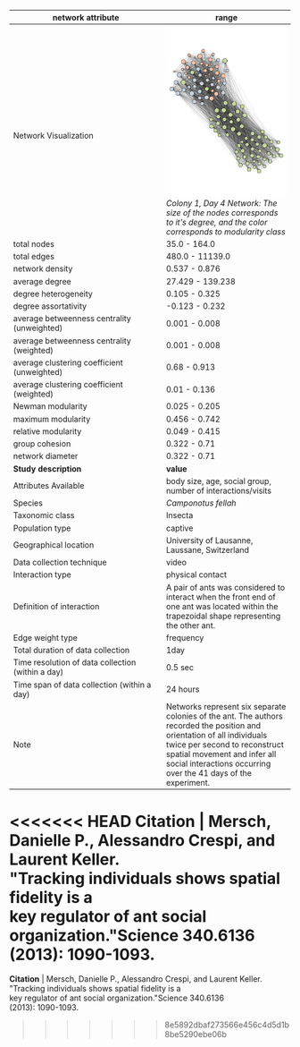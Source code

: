 network attribute|range
---|---
<img width=2500> Network Visualization | ![NetworkImage](/Networks/Network%20Visualizations/ant_mersch_col1_day04.png) *Colony 1, Day 4 Network: The size of the nodes corresponds to it's degree, and the color corresponds to modularity class*
total nodes|35.0 - 164.0
total edges|480.0 - 11139.0
network density|0.537 - 0.876
average degree|27.429 - 139.238
degree heterogeneity|0.105 - 0.325
degree assortativity|-0.123 - 0.232
average betweenness centrality (unweighted)|0.001 - 0.008
average betweenness centrality (weighted)|0.001 - 0.008
average clustering coefficient (unweighted)|0.68 - 0.913
average clustering coefficient (weighted)|0.01 - 0.136
Newman modularity|0.025 - 0.205
maximum modularity|0.456 - 0.742
relative modularity|0.049 - 0.415
group cohesion|0.322 - 0.71
network diameter|0.322 - 0.71
**Study description**|**value**
Attributes Available|body size, age, social group, number of interactions/visits
Species|*Camponotus fellah*
Taxonomic class|Insecta
Population type|captive
Geographical location|University of Lausanne, Laussane, Switzerland
Data collection technique|video
Interaction type|physical contact
Definition of interaction|A pair of ants was considered to interact when the front end of one ant was located within the trapezoidal shape representing the other ant.
Edge weight type|frequency
Total duration of data collection|1day
Time resolution of data collection (within a day)|0.5 sec
Time span of data collection (within a day)|24 hours
Note|Networks represent six separate colonies of the ant. The authors recorded the position and orientation of all individuals twice per second to reconstruct spatial movement and infer all social interactions occurring over the 41 days of the experiment.
<<<<<<< HEAD
**Citation** | Mersch, Danielle P., Alessandro Crespi, and Laurent Keller. <br> "Tracking individuals shows spatial fidelity is a <br> key regulator of ant social organization."Science 340.6136 <br> (2013): 1090-1093.
=======
**Citation** | Mersch, Danielle P., Alessandro Crespi, and Laurent Keller. <br> "Tracking individuals shows spatial fidelity is a <br> key regulator of ant social organization."Science 340.6136 <br> (2013): 1090-1093.
>>>>>>> 8e5892dbaf273566e456c4d5d1b8be5290ebe06b
